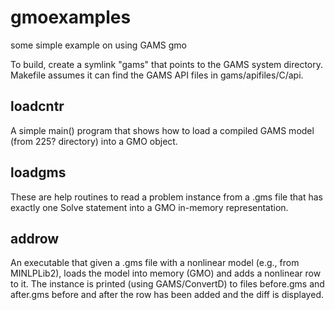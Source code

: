 # gmoexamples
some simple example on using GAMS gmo

To build, create a symlink "gams" that points to the GAMS system directory.
Makefile assumes it can find the GAMS API files in gams/apifiles/C/api.

## loadcntr
A simple main() program that shows how to load a compiled GAMS model
(from 225? directory) into a GMO object.

## loadgms

These are help routines to read a problem instance from a .gms file
that has exactly one Solve statement into a GMO in-memory representation.

## addrow

An executable that given a .gms file with a nonlinear model (e.g., from
MINLPLib2), loads the model into memory (GMO) and adds a nonlinear row
to it.
The instance is printed (using GAMS/ConvertD) to files before.gms and
after.gms before and after the row has been added and the diff is displayed.

